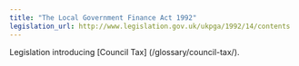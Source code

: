 ```yaml
---
title: "The Local Government Finance Act 1992"
legislation_url: http://www.legislation.gov.uk/ukpga/1992/14/contents
---
```


Legislation introducing [Council Tax] (/glossary/council-tax/).

